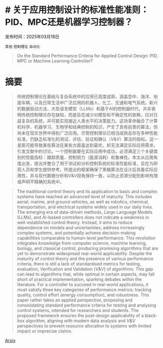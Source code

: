 # # 关于应用控制设计的标准性能准则：PID、MPC还是机器学习控制器？

发布时间：2025年03月18日

`其他` `控制理论` `自动化`

> On the Standard Performance Criteria for Applied Control Design: PID, MPC or Machine Learning Controller?

# 摘要

> 传统控制理论在基础与复杂系统中的应用已高度成熟，涵盖空中、海洋、地面车辆，以及日常生活中广泛应用的机器人、化工、交通和电气系统。新兴的数据驱动方法、大型语言模型（LLMs）和基于AI的控制器时代，并非表明传统控制理论存在缺陷，而是旨在减少对模型和不确定性的依赖，应对日益复杂的系统，并可能实现接近人类水平的决策能力。这场革命融合了计算机科学、机器学习、生物学和经典控制的知识，产生了具有前景的算法，但尚未在现实世界中得到广泛应用。尽管控制理论已相当成熟且存在多种性能标准，仍缺乏标准化的测试、评估、验证和确认（$V\&V$）算法的指标。这一差距可能导致某些算法在某些方面虽达到最优，却无法满足实际应用需求，引发文献中的讨论。一个控制器要在实际应用中成功，必须满足三个关键类别的性能指标：跟踪质量、控制努力（能源消耗）和鲁棒性。本文从应用角度出发，提出并整合了用于测试和分析控制系统的标准性能标准，旨在为研究人员和学生提供参考。所提出的框架确保了黑箱算法在设计后具备实际应用性，并与现代数据分析和$V\&V$视角保持一致，以防止资源分配到影响有限或声明不精确的系统中。

> The traditional control theory and its application to basic and complex systems have reached an advanced level of maturity. This includes aerial, marine, and ground vehicles, as well as robotics, chemical, transportation, and electrical systems widely used in our daily lives. The emerging era of data-driven methods, Large Language Models (LLMs), and AI-based controllers does not indicate a weakness in well-established control theory. Instead, it aims to reduce dependence on models and uncertainties, address increasingly complex systems, and potentially achieve decision-making capabilities comparable to human-level performance. This revolution integrates knowledge from computer science, machine learning, biology, and classical control, producing promising algorithms that are yet to demonstrate widespread real-world applicability. Despite the maturity of control theory and the presence of various performance criteria, there is still a lack of standardised metrics for testing, evaluation, Verification and Validation ($V\&V$) of algorithms. This gap can lead to algorithms that, while optimal in certain aspects, may fall short of practical implementation, sparking debates within the literature. For a controller to succeed in real-world applications, it must satisfy three key categories of performance metrics: tracking quality, control effort (energy consumption), and robustness. This paper rather takes an applied perspective, proposing and consolidating standard performance criteria for testing and analysing control systems, intended for researchers and students. The proposed framework ensures the post-design applicability of a black-box algorithm, aligning with modern data analysis and $V\&V$ perspectives to prevent resource allocation to systems with limited impact or imprecise claims.

[Arxiv](https://arxiv.org/abs/2503.14379)